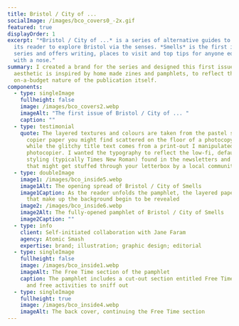 ```yaml
---
title: Bristol / City of ...
socialImage: /images/bco_covers0_-2x.gif
featured: true
displayOrder: 1
excerpt: "*Bristol / City of ...* is a series of alternative guides to inspire
  its reader to explore Bristol via the senses. *Smells* is the first in the
  series and offers writing, places to visit and top tips for anyone equipped
  with a nose."
summary: I created a brand for the series and designed this first issue. The
  aesthetic is inspired by home made zines and pamphlets, to reflect the the
  on-a-budget nature of the publication itself.
components:
  - type: singleImage
    fullheight: false
    image: /images/bco_covers2.webp
    imageAlt: "The first issue of Bristol / City of ... "
    caption: ""
  - type: testimonial
    quote: The layered textures and colours are taken from the pastel shades of
      copier paper you might find scattered on the floor of a photocopy room,
      while the glitchy title text comes from a print-out I manipulated on a
      photocopier. I wanted the typography to reflect the low-fi, default
      styling (typically Times New Roman) found in the newsletters and pamphlets
      that might get stuffed through your letterbox by a local community group.
  - type: doubleImage
    image1: /images/bco_inside5.webp
    image1Alt: The opening spread of Bristol / City of Smells
    image1Caption: As the reader unfolds the pamphlet, the layered paper textures
      that make up the background begin to be revealed
    image2: /images/bco_inside6.webp
    image2Alt: The fully-opened pamphlet of Bristol / City of Smells
    image2Caption: ""
  - type: info
    client: Self-initiated collaboration with Jane Faram
    agency: Atomic Smash
    expertise: brand; illustration; graphic design; editorial
  - type: singleImage
    fullheight: false
    image: /images/bco_inside1.webp
    imageAlt: The Free Time section of the pamphlet
    caption: The pamphlet includes a cut-out section entitled Free Time, with quick
      and free activities to sniff out
  - type: singleImage
    fullheight: true
    image: /images/bco_inside4.webp
    imageAlt: The back cover, continuing the Free Time section
---
```

